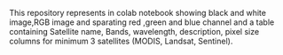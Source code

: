 This repository represents in colab notebook showing black and white image,RGB image and sparating red ,green and blue channel and  a table containing Satellite name, Bands, wavelength, description, pixel size columns for  minimum 3 satellites (MODIS, Landsat, Sentinel). 
